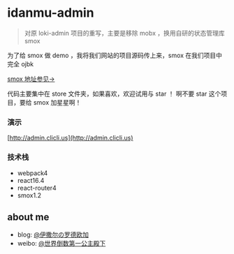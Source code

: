 
# idanmu-admin
>对原 loki-admin 项目的重写，主要是移除 mobx ，换用自研的状态管理库 smox

为了给 smox 做 demo ，我将我们网站的项目源码传上来，smox 在我们项目中完全 ojbk

[smox 地址参见→](https://github.com/132yse/smox)

代码主要集中在 store 文件夹，如果喜欢，欢迎试用与 star ！
啊不要 star 这个项目，要给 smox 加星星啊！

### 演示
[http://admin.clicli.us](http://admin.clicli.us)

### 技术栈
* webpack4
* react16.4
* react-router4
* smox1.2

## about me
* blog: [@伊撒尔の罗德欧加](http://www.yisaer.com)
* weibo: [@世界倒数第一公主殿下](http://weibo.com/oreshura)